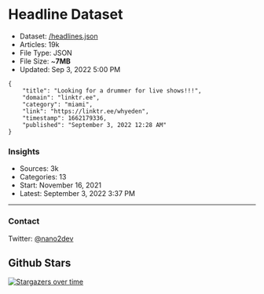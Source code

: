 # Headline Dataset

- Dataset: [/headlines.json](https://raw.githubusercontent.com/fwd/news/master/headlines.json) 
- Articles: 19k
- File Type: JSON
- File Size: ~**7MB**
- Updated: Sep 3, 2022 5:00 PM

```
{
    "title": "Looking for a drummer for live shows!!!",
    "domain": "linktr.ee",
    "category": "miami",
    "link": "https://linktr.ee/whyeden",
    "timestamp": 1662179336,
    "published": "September 3, 2022 12:28 AM"
}
```

### Insights

- Sources: 3k
- Categories: 13
- Start: November 16, 2021
- Latest: September 3, 2022 3:37 PM

---

### Contact 

Twitter: [@nano2dev](https://twitter.com/nano2dev)

## Github Stars

[![Stargazers over time](https://starchart.cc/fwd/news.svg)](https://starchart.cc/fwd/news)
